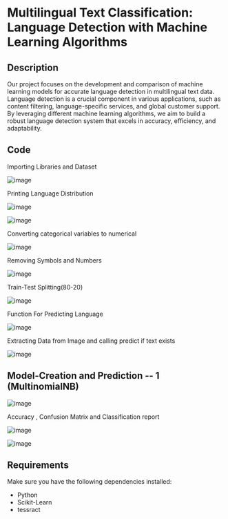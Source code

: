 # Multilingual Text Classification: Language Detection with Machine Learning Algorithms


## Description

Our project focuses on the development and comparison of machine learning models for accurate language detection in multilingual text data. Language detection is a crucial component in various applications, such as content filtering, language-specific services, and global customer support. By leveraging different machine learning algorithms, we aim to build a robust language detection system that excels in accuracy, efficiency, and adaptability.

## Code 

Importing Libraries and Dataset 

![image](https://github.com/Chandankawatra123/LANGUAGE-DETECTION/assets/100226305/1d4c0dea-4b5e-4efe-aa6b-c55ce7d98c7e)

Printing Language Distribution

![image](https://github.com/Chandankawatra123/LANGUAGE-DETECTION/assets/100226305/816520b8-862a-4ed3-87e5-3fa61a88cfb0)

![image](https://github.com/Chandankawatra123/LANGUAGE-DETECTION/assets/100226305/1b408240-a39d-4c72-af83-d80ae23d992c)

Converting categorical variables to numerical

![image](https://github.com/Chandankawatra123/LANGUAGE-DETECTION/assets/100226305/d0a52fa2-4c16-4824-aa0c-1eb743b67517)

Removing Symbols and Numbers

![image](https://github.com/Chandankawatra123/LANGUAGE-DETECTION/assets/100226305/5c28ceec-f435-4345-9de4-95acd3727998)

Train-Test Splitting(80-20)

![image](https://github.com/Chandankawatra123/LANGUAGE-DETECTION/assets/100226305/07e75c0c-98bb-4649-80bf-ff5494280268)

Function For Predicting Language 

![image](https://github.com/Chandankawatra123/LANGUAGE-DETECTION/assets/100226305/46c4688c-bc83-4acb-9c4d-d85eb79e40ec)

Extracting Data from Image and calling predict if text exists

![image](https://github.com/Chandankawatra123/LANGUAGE-DETECTION/assets/100226305/1612d862-f8a7-46b7-82ca-504cc46adc6b)


## Model-Creation and Prediction -- 1 (MultinomialNB)

![image](https://github.com/Chandankawatra123/LANGUAGE-DETECTION/assets/100226305/f3656aa1-6bfd-4574-a551-c6b4e6fd0373)

Accuracy , Confusion Matrix and Classification report

![image](https://github.com/Chandankawatra123/LANGUAGE-DETECTION/assets/100226305/d720f31a-a29d-49b5-969b-00f125120c4f)

![image](https://github.com/Chandankawatra123/LANGUAGE-DETECTION/assets/100226305/6c1a0c9b-da1b-4f0d-aa8a-d4686b8da658)


## Requirements

Make sure you have the following dependencies installed:

- Python 
- Scikit-Learn 
- tessract
